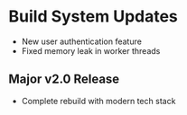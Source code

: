 # Build System Updates
- New user authentication feature
- Fixed memory leak in worker threads
## Major v2.0 Release
- Complete rebuild with modern tech stack
